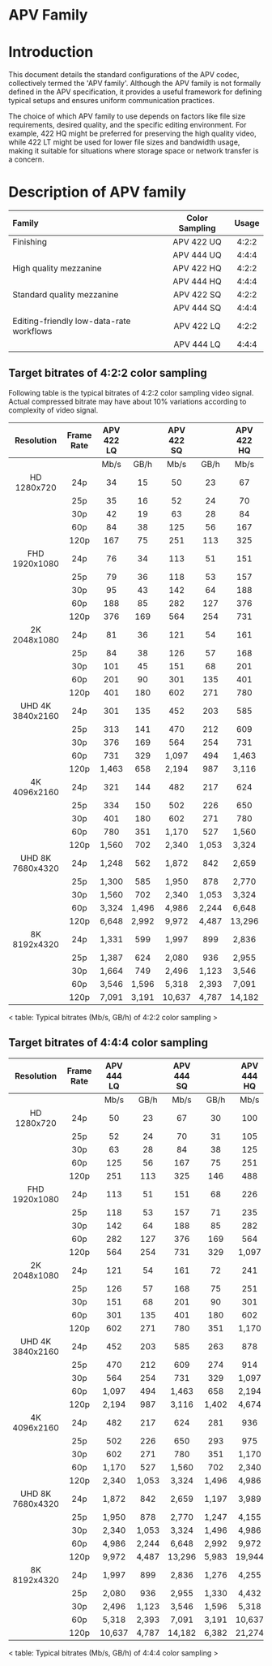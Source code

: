 APV Family
==============

# Introduction

This document details the standard configurations of the APV codec, collectively termed the 'APV family'. Although the APV family is not formally defined in the APV specification, it provides a useful framework for defining typical setups and ensures uniform communication practices.

The choice of which APV family to use depends on factors like file size requirements, desired quality, and the specific editing environment. For example, 422 HQ might be preferred for preserving the high quality video, while 422 LT might be used for lower file sizes and bandwidth usage, making it suitable for situations where storage space or network transfer is a concern.

# Description of APV family

| Family       | Color Sampling | Usage |
|:-------------|:--------------:|:------:|
| Finishing                                | APV 422 UQ | 4:2:2 | 
|                                          | APV 444 UQ | 4:4:4 | 
| High quality mezzanine                   | APV 422 HQ | 4:2:2 | 
|                                          | APV 444 HQ | 4:4:4 | 
| Standard quality mezzanine               | APV 422 SQ | 4:2:2 | 
|                                          | APV 444 SQ | 4:4:4 | 
| Editing-friendly low-data-rate workflows | APV 422 LQ | 4:2:2 | 
|                                          | APV 444 LQ | 4:4:4 | 


## Target bitrates of 4:2:2 color sampling

Following table is the typical bitrates of 4:2:2 color sampling video signal.
Actual compressed bitrate may have about 10% variations according to complexity of video signal.

|Resolution | Frame Rate | APV 422 LQ | | APV 422 SQ | | APV 422 HQ | | APV 422 UQ | |
|:---: | :---: | :---: | :---: | :---: | :---: | :---: | :---: | :---: | :---: |
| |  | Mb/s | GB/h | Mb/s | GB/h | Mb/s | GB/h | Mb/s | GB/h|
|HD     1280x720 | 24p | 34 | 15 | 50 | 23 | 67 | 30 | 100 | 45|
| | 25p | 35 | 16 | 52 | 24 | 70 | 31 | 105 | 47|
| | 30p | 42 | 19 | 63 | 28 | 84 | 38 | 125 | 56|
| | 60p | 84 | 38 | 125 | 56 | 167 | 75 | 251 | 113|
| | 120p | 167 | 75 | 251 | 113 | 325 | 146 | 488 | 219|
|FHD     1920x1080 | 24p | 76 | 34 | 113 | 51 | 151 | 68 | 226 | 102|
| | 25p | 79 | 36 | 118 | 53 | 157 | 71 | 235 | 106|
| | 30p | 95 | 43 | 142 | 64 | 188 | 85 | 282 | 127|
| | 60p | 188 | 85 | 282 | 127 | 376 | 169 | 564 | 254|
| | 120p | 376 | 169 | 564 | 254 | 731 | 329 | 1,097 | 494|
|2K     2048x1080 | 24p | 81 | 36 | 121 | 54 | 161 | 72 | 241 | 108|
| | 25p | 84 | 38 | 126 | 57 | 168 | 75 | 251 | 113|
| | 30p | 101 | 45 | 151 | 68 | 201 | 90 | 301 | 135|
| | 60p | 201 | 90 | 301 | 135 | 401 | 180 | 602 | 271|
| | 120p | 401 | 180 | 602 | 271 | 780 | 351 | 1,170 | 527|
|UHD   4K     3840x2160 | 24p | 301 | 135 | 452 | 203 | 585 | 263 | 878 | 395|
| | 25p | 313 | 141 | 470 | 212 | 609 | 274 | 914 | 411|
| | 30p | 376 | 169 | 564 | 254 | 731 | 329 | 1,097 | 494|
| | 60p | 731 | 329 | 1,097 | 494 | 1,463 | 658 | 2,194 | 987|
| | 120p | 1,463 | 658 | 2,194 | 987 | 3,116 | 1,402 | 4,674 | 2,103|
|4K     4096x2160 | 24p | 321 | 144 | 482 | 217 | 624 | 281 | 936 | 421|
| | 25p | 334 | 150 | 502 | 226 | 650 | 293 | 975 | 439|
| | 30p | 401 | 180 | 602 | 271 | 780 | 351 | 1,170 | 527|
| | 60p | 780 | 351 | 1,170 | 527 | 1,560 | 702 | 2,340 | 1,053|
| | 120p | 1,560 | 702 | 2,340 | 1,053 | 3,324 | 1,496 | 4,986 | 2,244|
|UHD   8K     7680x4320 | 24p | 1,248 | 562 | 1,872 | 842 | 2,659 | 1,197 | 3,989 | 1,795|
| | 25p | 1,300 | 585 | 1,950 | 878 | 2,770 | 1,247 | 4,155 | 1,870|
| | 30p | 1,560 | 702 | 2,340 | 1,053 | 3,324 | 1,496 | 4,986 | 2,244|
| | 60p | 3,324 | 1,496 | 4,986 | 2,244 | 6,648 | 2,992 | 9,972 | 4,487|
| | 120p | 6,648 | 2,992 | 9,972 | 4,487 | 13,296 | 5,983 | 19,944 | 8,975|
|8K     8192x4320 | 24p | 1,331 | 599 | 1,997 | 899 | 2,836 | 1,276 | 4,255 | 1,915|
| | 25p | 1,387 | 624 | 2,080 | 936 | 2,955 | 1,330 | 4,432 | 1,994|
| | 30p | 1,664 | 749 | 2,496 | 1,123 | 3,546 | 1,596 | 5,318 | 2,393|
| | 60p | 3,546 | 1,596 | 5,318 | 2,393 | 7,091 | 3,191 | 10,637 | 4,787|
| | 120p | 7,091 | 3,191 | 10,637 | 4,787 | 14,182 | 6,382 | 21,274 | 9,573|

< table: Typical bitrates (Mb/s, GB/h) of 4:2:2 color sampling >

## Target bitrates of 4:4:4 color sampling

|Resolution | Frame Rate | APV 444 LQ | | APV 444 SQ | | APV 444 HQ | | APV 444 UQ | |
|:---: | :---: | :---: | :---: | :---: | :---: | :---: | :---: | :---: | :---: |
| |  | Mb/s | GB/h | Mb/s | GB/h | Mb/s | GB/h | Mb/s | GB/h|
|HD     1280x720 | 24p | 50 | 23 | 67 | 30 | 100 | 45 | 134 | 60|
| | 25p | 52 | 24 | 70 | 31 | 105 | 47 | 139 | 63|
| | 30p | 63 | 28 | 84 | 38 | 125 | 56 | 167 | 75|
| | 60p | 125 | 56 | 167 | 75 | 251 | 113 | 325 | 146|
| | 120p | 251 | 113 | 325 | 146 | 488 | 219 | 650 | 293|
|FHD     1920x1080 | 24p | 113 | 51 | 151 | 68 | 226 | 102 | 301 | 135|
| | 25p | 118 | 53 | 157 | 71 | 235 | 106 | 313 | 141|
| | 30p | 142 | 64 | 188 | 85 | 282 | 127 | 376 | 169|
| | 60p | 282 | 127 | 376 | 169 | 564 | 254 | 731 | 329|
| | 120p | 564 | 254 | 731 | 329 | 1,097 | 494 | 1,463 | 658|
|2K     2048x1080 | 24p | 121 | 54 | 161 | 72 | 241 | 108 | 321 | 144|
| | 25p | 126 | 57 | 168 | 75 | 251 | 113 | 334 | 150|
| | 30p | 151 | 68 | 201 | 90 | 301 | 135 | 401 | 180|
| | 60p | 301 | 135 | 401 | 180 | 602 | 271 | 780 | 351|
| | 120p | 602 | 271 | 780 | 351 | 1,170 | 527 | 1,560 | 702|
|UHD   4K     3840x2160 | 24p | 452 | 203 | 585 | 263 | 878 | 395 | 1,170 | 527|
| | 25p | 470 | 212 | 609 | 274 | 914 | 411 | 1,219 | 548|
| | 30p | 564 | 254 | 731 | 329 | 1,097 | 494 | 1,463 | 658|
| | 60p | 1,097 | 494 | 1,463 | 658 | 2,194 | 987 | 3,116 | 1,402|
| | 120p | 2,194 | 987 | 3,116 | 1,402 | 4,674 | 2,103 | 6,233 | 2,805|
|4K     4096x2160 | 24p | 482 | 217 | 624 | 281 | 936 | 421 | 1,248 | 562|
| | 25p | 502 | 226 | 650 | 293 | 975 | 439 | 1,300 | 585|
| | 30p | 602 | 271 | 780 | 351 | 1,170 | 527 | 1,560 | 702|
| | 60p | 1,170 | 527 | 1,560 | 702 | 2,340 | 1,053 | 3,324 | 1,496|
| | 120p | 2,340 | 1,053 | 3,324 | 1,496 | 4,986 | 2,244 | 6,648 | 2,992|
|UHD   8K     7680x4320 | 24p | 1,872 | 842 | 2,659 | 1,197 | 3,989 | 1,795 | 5,318 | 2,393|
| | 25p | 1,950 | 878 | 2,770 | 1,247 | 4,155 | 1,870 | 5,540 | 2,493|
| | 30p | 2,340 | 1,053 | 3,324 | 1,496 | 4,986 | 2,244 | 6,648 | 2,992|
| | 60p | 4,986 | 2,244 | 6,648 | 2,992 | 9,972 | 4,487 | 13,296 | 5,983|
| | 120p | 9,972 | 4,487 | 13,296 | 5,983 | 19,944 | 8,975 | 26,592 | 11,966|
|8K     8192x4320 | 24p | 1,997 | 899 | 2,836 | 1,276 | 4,255 | 1,915 | 5,673 | 2,553|
| | 25p | 2,080 | 936 | 2,955 | 1,330 | 4,432 | 1,994 | 5,909 | 2,659|
| | 30p | 2,496 | 1,123 | 3,546 | 1,596 | 5,318 | 2,393 | 7,091 | 3,191|
| | 60p | 5,318 | 2,393 | 7,091 | 3,191 | 10,637 | 4,787 | 14,182 | 6,382|
| | 120p | 10,637 | 4,787 | 14,182 | 6,382 | 21,274 | 9,573 | 28,365 | 12,764|


< table: Typical bitrates (Mb/s, GB/h) of 4:4:4 color sampling >
